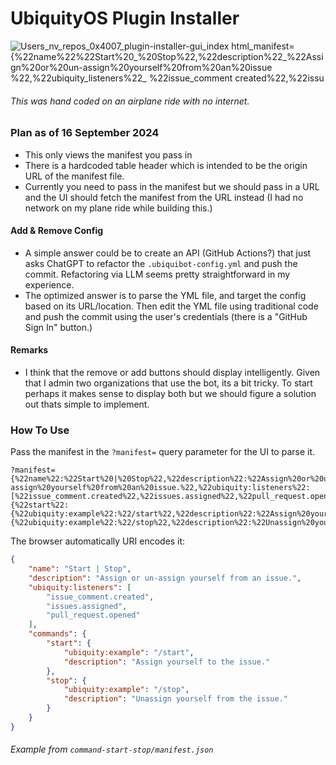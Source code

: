 # UbiquityOS Plugin Installer

![_Users_nv_repos_0x4007_plugin-installer-gui_index html_manifest={%22name%22_%22Start%20_%20Stop%22,%22description%22_%22Assign%20or%20un-assign%20yourself%20from%20an%20issue %22,%22ubiquity_listeners%22_ %22issue_comment created%22,%22issu](https://github.com/user-attachments/assets/353b1e84-8c1b-48eb-9d6d-1f0e5ba80fb9)

###### This was hand coded on an airplane ride with no internet. 

### Plan as of 16 September 2024

- This only views the manifest you pass in
- There is a hardcoded table header which is intended to be the origin URL of the manifest file.
- Currently you need to pass in the manifest but we should pass in a URL and the UI should fetch the manifest from the URL instead (I had no network on my plane ride while building this.)

#### Add & Remove Config

- A simple answer could be to create an API (GitHub Actions?) that just asks ChatGPT to refactor the `.ubiquibot-config.yml` and push the commit. Refactoring via LLM seems pretty straightforward in my experience.
- The optimized answer is to parse the YML file, and target the config based on its URL/location. Then edit the YML file using traditional code and push the commit using the user's credentials (there is a "GitHub Sign In" button.)

#### Remarks

- I think that the remove or add buttons should display intelligently. Given that I admin two organizations that use the bot, its a bit tricky. To start perhaps it makes sense to display both but we should figure a solution out thats simple to implement.

### How To Use

Pass the manifest in the `?manifest=` query parameter for the UI to parse it.

```
?manifest={%22name%22:%22Start%20|%20Stop%22,%22description%22:%22Assign%20or%20un-assign%20yourself%20from%20an%20issue.%22,%22ubiquity:listeners%22:[%22issue_comment.created%22,%22issues.assigned%22,%22pull_request.opened%22%20],%22commands%22:{%22start%22:{%22ubiquity:example%22:%22/start%22,%22description%22:%22Assign%20yourself%20to%20the%20issue.%22},%22stop%22:{%22ubiquity:example%22:%22/stop%22,%22description%22:%22Unassign%20yourself%20from%20the%20issue.%22}}}
```

The browser automatically URI encodes it:

```json
{
    "name": "Start | Stop",
    "description": "Assign or un-assign yourself from an issue.",
    "ubiquity:listeners": [
        "issue_comment.created",
        "issues.assigned",
        "pull_request.opened"
    ],
    "commands": {
        "start": {
            "ubiquity:example": "/start",
            "description": "Assign yourself to the issue."
        },
        "stop": {
            "ubiquity:example": "/stop",
            "description": "Unassign yourself from the issue."
        }
    }
}
```
###### Example from `command-start-stop/manifest.json`
